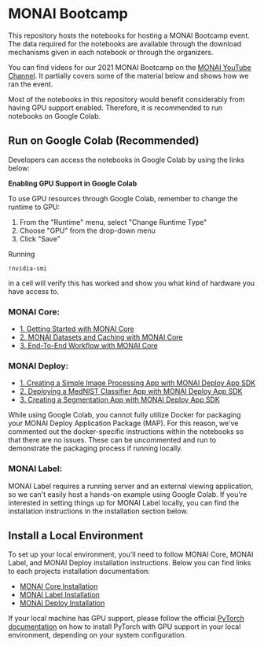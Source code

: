 # MONAI Bootcamp
This repository hosts the notebooks for hosting a MONAI Bootcamp event. The data required for the notebooks are available through the download mechanisms given in each notebook or through the organizers.

You can find videos for our 2021 MONAI Bootcamp on the [MONAI YouTube Channel](https://www.youtube.com/playlist?list=PLtoSVSQ2XzyCobzE6NvwjNpITsQyPUtfs). It partially covers some of the material below and shows how we ran the event.

Most of the notebooks in this repository would benefit considerably from having GPU support enabled. Therefore, it is recommended to run notebooks on Google Colab.

## Run on Google Colab (Recommended)

Developers can access the notebooks in Google Colab by using the links below:

**Enabling GPU Support in Google Colab**

To use GPU resources through Google Colab, remember to change the runtime to GPU:

1. From the "Runtime" menu, select "Change Runtime Type"
2. Choose "GPU" from the drop-down menu
3. Click "Save"

Running

```shell
!nvidia-smi
```

in a cell will verify this has worked and show you what kind of hardware you have access to.

### MONAI Core:
* <a href="https://colab.research.google.com/github/zephyrie/monai-bootcamp/blob/main/MONAICore/1. Getting Started with MONAI.ipynb">1. Getting Started with MONAI Core</a>
* <a href="https://colab.research.google.com/github/zephyrie/monai-bootcamp/blob/main/MONAICore/2. MONAI Datasets and Caching.ipynb">2. MONAI Datasets and Caching with MONAI Core</a>
* <a href="https://colab.research.google.com/github/zephyrie/monai-bootcamp/blob/main/MONAICore/3. End-To-End Workflow with MONAI.ipynb">3. End-To-End Workflow with MONAI Core</a>

### MONAI Deploy:
* <a href="https://colab.research.google.com/github/zephyrie/monai-bootcamp/blob/main/MONAIDeploy/01_simple_app.ipynb">1. Creating a Simple Image Processing App with MONAI Deploy App SDK</a>
* <a href="https://colab.research.google.com/github/zephyrie/monai-bootcamp/blob/main/MONAIDeploy/02_mednist_app-prebuilt.ipynb">2. Deploying a MedNIST Classifier App with MONAI Deploy App SDK</a>
* <a href="https://colab.research.google.com/github/zephyrie/monai-bootcamp/blob/main/MONAIDeploy/03_segmentation_app.ipynb">3. Creating a Segmentation App with MONAI Deploy App SDK</a>

While using Google Colab, you cannot fully utilize Docker for packaging your MONAI Deploy Application Package (MAP). For this reason, we've commented out the docker-specific instructions within the notebooks so that there are no issues. These can be uncommented and run to demonstrate the packaging process if running locally.

### MONAI Label:
MONAI Label requires a running server and an external viewing application, so we can't easily host a hands-on example using Google Colab.  If you're interested in setting things up for MONAI Label locally, you can find the installation instructions in the installation section below. 

## Install a Local Environment

To set up your local environment, you'll need to follow MONAI Core, MONAI Label, and MONAI Deploy installation instructions. Below you can find links to each projects installation documentation:

* [MONAI Core Installation](https://docs.monai.io/en/stable/installation.html)
* [MONAI Label Installation](https://docs.monai.io/projects/label/en/latest/installation.html)
* [MONAI Deploy Installation](https://docs.monai.io/projects/monai-deploy-app-sdk/en/latest/getting_started/installing_app_sdk.html)

If your local machine has GPU support, please follow the official [PyTorch documentation](https://pytorch.org/get-started/locally/) on how to install PyTorch with GPU support in your local environment, depending on your system configuration.